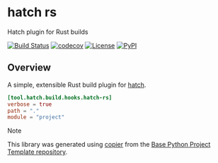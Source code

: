 # hatch rs

Hatch plugin for Rust builds

[![Build Status](https://github.com/python-project-templates/hatch-rs/actions/workflows/build.yaml/badge.svg?branch=main&event=push)](https://github.com/python-project-templates/hatch-rs/actions/workflows/build.yaml)
[![codecov](https://codecov.io/gh/python-project-templates/hatch-rs/branch/main/graph/badge.svg)](https://codecov.io/gh/python-project-templates/hatch-rs)
[![License](https://img.shields.io/github/license/python-project-templates/hatch-rs)](https://github.com/python-project-templates/hatch-rs)
[![PyPI](https://img.shields.io/pypi/v/hatch-rs.svg)](https://pypi.python.org/pypi/hatch-rs)

## Overview

A simple, extensible Rust build plugin for [hatch](https://hatch.pypa.io/latest/).

```toml
[tool.hatch.build.hooks.hatch-rs]
verbose = true
path = "."
module = "project"
```

> [!NOTE]
> This library was generated using [copier](https://copier.readthedocs.io/en/stable/) from the [Base Python Project Template repository](https://github.com/python-project-templates/base).
